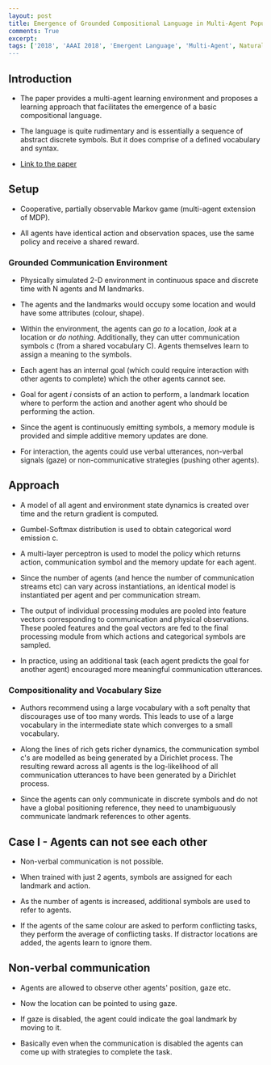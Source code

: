 ```yaml
---
layout: post
title: Emergence of Grounded Compositional Language in Multi-Agent Populations
comments: True
excerpt: 
tags: ['2018', 'AAAI 2018', 'Emergent Language', 'Multi-Agent', Natural Language Processing', AAAI, AI, NLP]
---
```


## Introduction

* The paper provides a multi-agent learning environment and proposes a learning approach that facilitates the emergence of a basic compositional language. 

* The language is quite rudimentary and is essentially a sequence of abstract discrete symbols. But it does comprise of a defined vocabulary and syntax. 

* [Link to the paper](https://arxiv.org/abs/1703.04908)

## Setup

* Cooperative, partially observable Markov game (multi-agent extension of MDP).

* All agents have identical action and observation spaces, use the same policy and receive a shared reward. 

### Grounded Communication Environment

* Physically simulated 2-D environment in continuous space and discrete time with N agents and M landmarks.

* The agents and the landmarks would occupy some location and would have some attributes (colour, shape).

* Within the environment, the agents can *go to* a location, *look* at a location or *do nothing*. Additionally, they can utter communication symbols c (from a shared vocabulary C). Agents themselves learn to assign a meaning to the symbols.

* Each agent has an internal goal (which could require interaction with other agents to complete) which the other agents cannot see.

* Goal for agent *i* consists of an action to perform, a landmark location where to perform the action and another agent who should be performing the action.

* Since the agent is continuously emitting symbols, a memory module is provided and simple additive memory updates are done.

* For interaction, the agents could use verbal utterances, non-verbal signals (gaze) or non-communicative strategies (pushing other agents).

## Approach

* A model of all agent and environment state dynamics is created over time and the return gradient is computed.

* Gumbel-Softmax distribution is used to obtain categorical word emission c.

* A multi-layer perceptron is used to model the policy which returns action, communication symbol and the memory update for each agent.

* Since the number of agents (and hence the number of communication streams etc) can vary across instantiations, an identical model is instantiated per agent and per communication stream.

* The output of individual processing modules are pooled into feature vectors corresponding to communication and physical observations. These pooled features and the goal vectors are fed to the final processing module from which actions and categorical symbols are sampled. 

* In practice, using an additional task (each agent predicts the goal for another agent) encouraged more meaningful communication utterances.

### Compositionality and Vocabulary Size

* Authors recommend using a large vocabulary with a soft penalty that discourages use of too many words. This leads to use of a large vocabulary in the intermediate state which converges to a small vocabulary.

* Along the lines of rich gets richer dynamics, the communication symbol c's are modelled as being generated by a Dirichlet process. The resulting reward across all agents is the log-likelihood of all communication utterances to have been generated by a Dirichlet process.

* Since the agents can only communicate in discrete symbols and do not have a global positioning reference, they need to unambiguously communicate landmark references to other agents.

## Case I - Agents can not see each other

* Non-verbal communication is not possible.

* When trained with just 2 agents, symbols are assigned for each landmark and action.

* As the number of agents is increased, additional symbols are used to refer to agents.

* If the agents of the same colour are asked to perform conflicting tasks, they perform the average of conflicting tasks. If distractor locations are added, the agents learn to ignore them.

## Non-verbal communication

* Agents are allowed to observe other agents' position, gaze etc. 

* Now the location can be pointed to using gaze.

* If gaze is disabled, the agent could indicate the goal landmark by moving to it.

* Basically even when the communication is disabled the agents can come up with strategies to complete the task.
